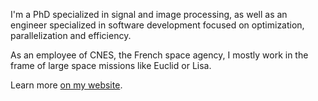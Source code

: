 I'm a PhD specialized in signal and image processing,
as well as an engineer specialized in software development focused on optimization, parallelization and efficiency.

As an employee of CNES, the French space agency, I mostly work in the frame of large space missions like Euclid or Lisa.

Learn more [on my website](https://kabasset.github.io/kabasset/).
